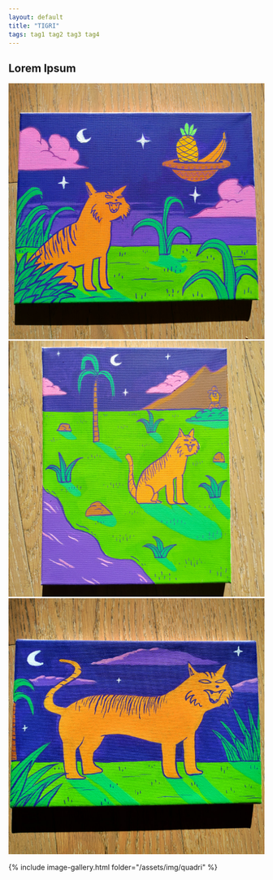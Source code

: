 ```yaml
---
layout: default
title: "TIGRI"
tags: tag1 tag2 tag3 tag4
---
```


## Lorem Ipsum

![tigre con frutta esotica](\assets\img\quadri\TIGRE-CON-FRUTTA-ESOTICA.jpg)
![Not so big](\assets\img\quadri\TIGRE-NELLA-NOTTE-CON-ESPLORATORE.jpg)
![](\assets\img\quadri\TIGRE-NELLA-NOTTE.jpg)

{% include image-gallery.html folder="/assets/img/quadri" %}
